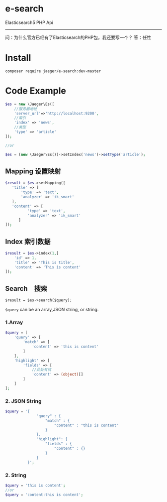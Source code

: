 # e-search
Elasticsearch5 PHP Api

---

问：为什么官方已经有了Elasticsearch的PHP包，我还要写一个？
答：任性


# Install
```
composer require jaeger/e-search:dev-master
```

# Code Example

```php
$es = new \Jaeger\Es([
    //服务器地址
    'server_url'=>'http://localhost:9200',
    //索引
    'index' => 'news',
    //类型
    'type' => 'article'
]);

//or

$es = (new \Jaeger\Es())->setIndex('news')->setType('article');

```


## Mapping 设置映射
```php
$result = $es->setMapping([
   'title' => [
       'type' => 'text',
       'analyzer' => 'ik_smart'
   ],
   'content' => [
          'type' => 'text',
          'analyzer' => 'ik_smart'
      ]
]);
```

## Index 索引数据
```php
$result = $es->index(1,[
    'id' => 1,
    'title' => 'This is title',
    'content' => 'This is content'
]);
```

## Search　搜索

```
$result = $es->search($query);
```

`$query` can be an array,JSON string, or  string.

### 1.Array
```php
$query = [
    'query' => [
        'match' => [
            'content' => 'this is content'
        ]
    ],
    'highlight' => [
        'fields' => [
            //此处有坑
            'content' => (object)[]
        ]
    ]
];
```
### 2. JSON String
```php
$query = '{
              "query" : {
                  "match" : {
                      "content" : "this is content"
                  }
              },
              "highlight": {
                  "fields" : {
                      "content" : {}
                  }
              }
          }';
```
### 2. String
```php
$query = 'this is content';
//or
$query = 'content:this is content';
```
